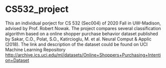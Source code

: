 # CS532_project

This an individual porject for CS 532 (Sec004) of 2020 Fall in UW-Madison, advised by Prof. Robert Nowak. 
The project compares several classification algorithm based on a online shopper purchase behavior dataset published by Sakar, C.O., Polat, S.O., Katircioglu, M. et al. Neural Comput & Applic (2018). The link and description of the dataset could be found on UCI Machine Learning Repository http://archive.ics.uci.edu/ml/datasets/Online+Shoppers+Purchasing+Intention+Dataset
